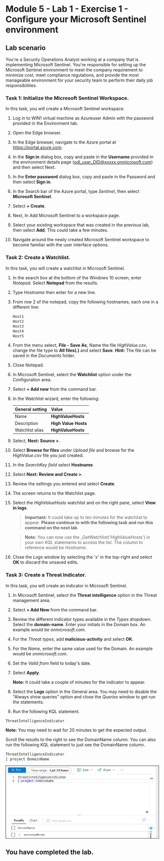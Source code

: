 # Module 5 - Lab 1 - Exercise 1 - Configure your Microsoft Sentinel environment

## Lab scenario

You're a Security Operations Analyst working at a company that is implementing Microsoft Sentinel. You're responsible for setting up the Microsoft Sentinel environment to meet the company requirement to minimize cost, meet compliance regulations, and provide the most manageable environment for your security team to perform their daily job responsibilities.


### Task 1: Initialize the Microsoft Sentinel Workspace.

In this task, you will create a Microsoft Sentinel workspace.

1. Log in to WIN1 virtual machine as Azureuser Admin with the password provided in the Environment tab.  

1. Open the Edge browser.

1. In the Edge browser, navigate to the Azure portal at https://portal.azure.com.

1. In the **Sign in** dialog box, copy and paste in the **Username** provided in the environment details page (odl_user_DID@xxxxx.onmicrosoft.com) and then select Next.

1. In the **Enter password** dialog box, copy and paste in the Password and then select **Sign in**.

1. In the Search bar of the Azure portal, type *Sentinel*, then select **Microsoft Sentinel**.

1. Select **+ Create**.

1. Next, In Add Microsoft Sentinel to a workspace page.

1. Select your existing workspace that was created in the previous lab, then select **Add**. This could take a few minutes.

1. Navigate around the newly created Microsoft Sentinel workspace to become familiar with the user interface options.


### Task 2: Create a Watchlist.

In this task, you will create a watchlist in Microsoft Sentinel.

1. In the search box at the bottom of the Windows 10 screen, enter *Notepad*. Select **Notepad** from the results.

1. Type *Hostname* then enter for a new line.

1. From row 2 of the notepad, copy the following hostnames, each one in a different line:

    ```Notepad
    Host1
    Host2
    Host3
    Host4
    Host5
    ```

1. From the menu select, **File - Save As**, Name the file *HighValue.csv*, change the file type to **All files(*.*)** and select **Save**. **Hint:** The file can be saved in the *Documents* folder.

1. Close Notepad.

1. In Microsoft Sentinel, select the **Watchlist** option under the Configuration area.

1. Select **+ Add new** from the command bar.

1. In the Watchlist wizard, enter the following:

    |General setting|Value|
    |---|---|
    |Name|**HighValueHosts**|
    |Description|**High Value Hosts**|
    |Watchlist alias|**HighValueHosts**|

1. Select, **Next: Source >**.

1. Select **Browse for files** under *Upload file* and browse for the *HighValue.csv* file you just created.

1. In the *SearchKey field* select **Hostname**.

1. Select **Next: Review and Create >**.

1. Review the settings you entered and select **Create**.

1. The screen returns to the Watchlist page.

1. Select the *HighValueHosts* watchlist and on the right pane, select **View in logs**.

    >**Important:** It could take up to ten minutes for the watchlist to appear. **Please continue to with the following task and run this command on the next lab**.
    
    >**Note:** You can now use the _GetWatchlist('HighValueHosts') in your own KQL statements to access the list. The column to reference would be *Hostname*.

1. Close the *Logs* window by selecting the 'x' in the top-right and select **OK** to discard the unsaved edits.

### Task 3: Create a Threat Indicator.

In this task, you will create an indicator in Microsoft Sentinel.

1. In Microsoft Sentinel, select the **Threat intelligence** option in the Threat management area.

1. Select **+ Add New** from the command bar.

1. Review the different indicator types available in the *Types* dropdown. Select the **domain-name**. Enter your initials in the Domain box. An example would be *onmicrosoft.com*.

1. For the *Threat types*, add **malicious-activity** and select **OK**.

1. For the *Name*, enter the same value used for the Domain. An example would be *onmicrosoft.com*.

1. Set the *Valid from* field to today's date.

1. Select **Apply**.

    **Note:** It could take a couple of minutes for the indicator to appear.

1. Select the **Logs** option in the General area. You may need to disable the "Always show queries" option and close the *Queries* window to get run the statements.

1. Run the following KQL statement.

```KQL
ThreatIntelligenceIndicator
```
**Note:** You may need to wait for 20 minutes to get the expected output.

Scroll the results to the right to see the DomainName column. You can also run the following KQL statement to just see the DomainName column.  

```KQL
ThreatIntelligenceIndicator
| project DomainName
```

![Picture 1](../Media/SC-200-img50.png)

## You have completed the lab.
